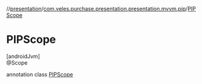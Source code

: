 //[presentation](../../../index.md)/[com.veles.purchase.presentation.presentation.mvvm.pip](../index.md)/[PIPScope](index.md)

# PIPScope

[androidJvm]\
@Scope

annotation class [PIPScope](index.md)
